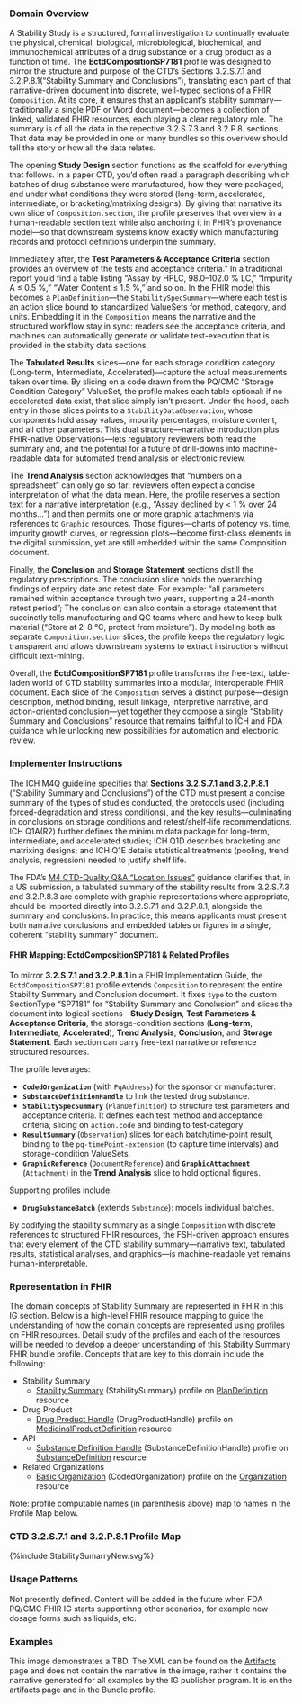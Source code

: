 ### Domain Overview
A Stability Study is a structured, formal investigation to continually evaluate the physical, chemical, biological, microbiological, biochemical, and immunochemical attributes of a drug substance or a drug product  as a function of time.  The **EctdCompositionSP7181** profile was designed to mirror the structure and purpose of the CTD’s Sections 3.2.S.7.1 and 3.2.P.8.1(“Stability Summary and Conclusions”), translating each part of that narrative-driven document into discrete, well-typed sections of a FHIR `Composition`. At its core, it ensures that an applicant’s stability summary—traditionally a single PDF or Word document—becomes a collection of linked, validated FHIR resources, each playing a clear regulatory role.  The summary is of all the data in the repective 3.2.S.7.3 and 3.2.P.8. sections.  That data may be provided in one or many bundles so this overivew should tell the story or how all the data relates.

The opening **Study Design** section functions as the scaffold for everything that follows. In a paper CTD, you’d often read a paragraph describing which batches of drug substance were manufactured, how they were packaged, and under what conditions they were stored (long-term, accelerated, intermediate, or bracketing/matrixing designs). By giving that narrative its own slice of `Composition.section`, the profile preserves that overview in a human-readable section text while also anchoring it in FHIR’s provenance model—so that downstream systems know exactly which manufacturing records and protocol definitions underpin the summary.

Immediately after, the **Test Parameters & Acceptance Criteria** section provides an overview of the tests and acceptance criteria.” In a traditional report you’d find a table listing “Assay by HPLC, 98.0–102.0 % LC,” “Impurity A ≤ 0.5 %,” “Water Content ≤ 1.5 %,” and so on. In the FHIR model this becomes a `PlanDefinition`—the `StabilitySpecSummary`—where each test is an action slice bound to standardized ValueSets for method, category, and units. Embedding it in the `Composition` means the narrative and the structured workflow stay in sync: readers see the acceptance criteria, and machines can automatically generate or validate test-execution that is provided in the stabiity data sections.

The **Tabulated Results** slices—one for each storage condition category (Long-term, Intermediate, Accelerated)—capture the actual measurements taken over time. By slicing on a code drawn from the PQ/CMC “Storage Condition Category” ValueSet, the profile makes each table optional: if no accelerated data exist, that slice simply isn’t present. Under the hood, each entry in those slices points to a `StabilityDataObservation`, whose components hold assay values, impurity percentages, moisture content, and all other parameters. This dual structure—narrative introduction plus FHIR-native Observations—lets regulatory reviewers both read the summary and, and the potential for a future of drill-downs into machine-readable data for automated trend analysis or electronic review.

The **Trend Analysis** section acknowledges that “numbers on a spreadsheet” can only go so far: reviewers often expect a concise interpretation of what the data mean. Here, the profile reserves a section text for a narrative interpretation (e.g., “Assay declined by < 1 % over 24 months…”) and then permits one or more graphic attachments via references to `Graphic` resources. Those figures—charts of potency vs. time, impurity growth curves, or regression plots—become first-class elements in the digital submission, yet are still embedded within the same Composition document.

Finally, the **Conclusion** and **Storage Statement** sections distill the regulatory prescriptions. The conclusion slice holds the overarching findings of expriry date and retest date.  For example: “all parameters remained within acceptance through two years, supporting a 24-month retest period”;   The conclusion can also contain a storage statement that succinctly tells manufacturing and QC teams where and how to keep bulk material (“Store at 2–8 °C, protect from moisture”). By modeling both as separate `Composition.section` slices, the profile keeps the regulatory logic transparent and allows downstream systems to extract instructions without difficult text-mining.

Overall, the **EctdCompositionSP7181** profile transforms the free-text, table-laden world of CTD stability summaries into a modular, interoperable FHIR document. Each slice of the `Composition` serves a distinct purpose—design description, method binding, result linkage, interpretive narrative, and action-oriented conclusion—yet together they compose a single “Stability Summary and Conclusions” resource that remains faithful to ICH and FDA guidance while unlocking new possibilities for automation and electronic review.

### Implementer Instructions

The ICH M4Q guideline specifies that **Sections 3.2.S.7.1 and 3.2.P.8.1** (“Stability Summary and Conclusions”) of the CTD must present a concise summary of the types of studies conducted, the protocols used (including forced-degradation and stress conditions), and the key results—culminating in conclusions on storage conditions and retest/shelf-life recommendations. ICH Q1A(R2) further defines the minimum data package for long-term, intermediate, and accelerated studies; ICH Q1D describes bracketing and matrixing designs; and ICH Q1E details statistical treatments (pooling, trend analysis, regression) needed to justify shelf life.

The FDA’s [M4 CTD-Quality Q&A “Location Issues”](https://www.fda.gov/regulatory-information/search-fda-guidance-documents/m4-ctd-quality-questions-and-answers-location-issues) guidance clarifies that, in a US submission, a tabulated summary of the stability results from 3.2.S.7.3 and 3.2.P.8.3  are complete with graphic representations where appropriate, should be imported directly into 3.2.S.7.1 and 3.2.P.8.1, alongside the summary and conclusions. In practice, this means applicants must present both narrative conclusions and embedded tables or figures in a single, coherent “stability summary” document.

#### FHIR Mapping: EctdCompositionSP7181 & Related Profiles

To mirror **3.2.S.7.1 and 3.2.P.8.1** in a FHIR Implementation Guide, the `EctdCompositionSP7181` profile extends `Composition` to represent the entire Stability Summary and Conclusion document. It fixes `type` to the custom SectionType “SP7181” for “Stability Summary and Conclusion” and slices the document into logical sections—**Study Design**, **Test Parameters & Acceptance Criteria**, the storage-condition sections (**Long-term**, **Intermediate**, **Accelerated**), **Trend Analysis**, **Conclusion**, and **Storage Statement**. Each section can carry free-text narrative or reference structured resources.

The profile leverages:

- **`CodedOrganization`** (with `PqAddress`) for the sponsor or manufacturer.  
- **`SubstanceDefinitionHandle`** to link the tested drug substance.  
- **`StabilitySpecSummary`** (`PlanDefinition`) to structure test parameters and acceptance criteria. It defines each test method and acceptance criteria, slicing on `action.code` and binding to test-category 
- **`ResultSummary`** (`Observation`) slices for each batch/time-point result, binding to the `pq-timePoint-extension` (to capture time intervals) and storage-condition ValueSets.  
- **`GraphicReference`** (`DocumentReference`) and **`GraphicAttachment`** (`Attachment`) in the **Trend Analysis** slice to hold optional figures.

Supporting profiles include:

- **`DrugSubstanceBatch`** (extends `Substance`): models individual batches.  

By codifying the stability summary as a single `Composition` with discrete references to structured FHIR resources, the FSH-driven approach ensures that every element of the CTD stability summary—narrative text, tabulated results, statistical analyses, and graphics—is machine-readable yet remains human-interpretable.

### Rperesentation in FHIR

The domain concepts of Stability Summary are represented in FHIR in this IG section. Below is a high-level FHIR resource mapping to guide the understanding of how the domain concepts are represented using profiles on FHIR resources. Detail study of the profiles and each of the resources will be needed to develop a deeper understanding of this Stability Summary FHIR bundle profile. Concepts that are key to this domain include the following:

* Stability Summary
  * [Stability Summary](StructureDefinition-pqcmc-stability-summary.html) (StabilitySummary) profile on [PlanDefinition](https://hl7.org/fhir/R5/plandefinition.html) resource
* Drug Product
  * [Drug Product Handle](StructureDefinition-pqcmc-drug-product-handle.html) (DrugProductHandle) profile on [MedicinalProductDefinition](http://hl7.org/fhir/R5/medicinalproductdefinition.html) resource
* API 
  * [Substance Definition Handle](StructureDefinition-pqcmc-routine-drug-substance.html) (SubstanceDefinitionHandle) profile on [SubstanceDefinition](http://hl7.org/fhir/R5/substancedefinition.html) resource
* Related Organizations
  * [Basic Organization](StructureDefinition-cmc-organization.html) (CodedOrganization) profile on the [Organization](http://hl7.org/fhir/R5/organization.html) resource

Note: profile computable names (in parenthesis above) map to names in the Profile Map below.

### CTD 3.2.S.7.1 and 3.2.P.8.1 Profile Map

<div>{%include StabilitySumarryNew.svg%}</div>

### Usage Patterns

Not presently defined. Content will be added in the future when FDA PQ/CMC FHIR IG starts supportinng other scenarios, for example new dosage forms such as liquids, etc.

### Examples

This image demonstrates a TBD. The XML can be found on the [Artifacts](artifacts.html) page and does not contain the narrative in the image, rather it contains the narrative generated for all examples by the IG publisher program. It is on the artifacts page and in the Bundle profile.